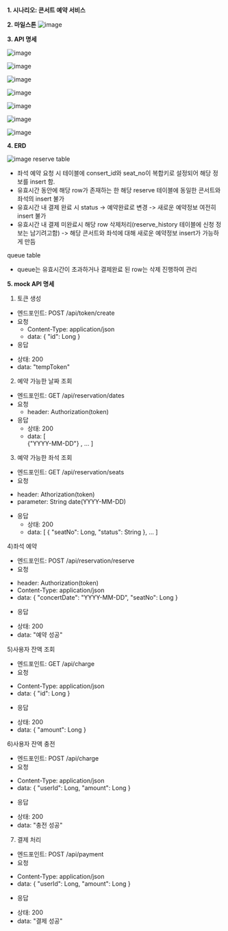 **1. 시나리오: 콘서트 예약 서비스**
   
**2. 마일스톤**
![image](https://github.com/kkyuny/concert/assets/88278485/c7800d75-ac99-4c97-a68a-b2c4c88ab0fb)

**3. API 명세**

![image](https://github.com/kkyuny/concert/assets/88278485/65d1ca78-2693-4db8-921d-7aae93d5b0a4)

![image](https://github.com/kkyuny/concert/assets/88278485/b4a428e3-d434-47f0-ad37-258a8f08f70e)

![image](https://github.com/kkyuny/concert/assets/88278485/a397db1a-80c5-40c1-ac5c-ad46c4d7fc23)

![image](https://github.com/kkyuny/concert/assets/88278485/46b68a9b-04af-49d3-95ea-001ee1c707ee)

![image](https://github.com/kkyuny/concert/assets/88278485/5ff19b7f-cd07-4223-8962-488ae3ce3fc1)

![image](https://github.com/kkyuny/concert/assets/88278485/3021bdb0-b6eb-408c-b3ff-713cae3ecf27)

![image](https://github.com/kkyuny/concert/assets/88278485/629b09e5-81c5-41e3-a1ed-3304e0809f4f)

**4. ERD**

![image](https://github.com/kkyuny/concert/assets/88278485/81779844-d6cc-45e4-a00b-19f6bdebc1a4)
 reserve table
- 좌석 예약 요청 시 테이블에 consert_id와 seat_no이 복합키로 설정되어 해당 정보를 insert 함.
- 유효시간 동안에 해당 row가 존재하는 한 해당 reserve 테이블에 동일한 콘서트와 좌석의 insert 불가
- 유효시간 내 결제 완료 시 status -> 예약완료로 변경 -> 새로운 예약정보 여전히 insert 불가
- 유효시간 내 결제 미완료시 해당 row 삭제처리(reserve_history 테이블에 신청 정보는 남기려고함) -> 해당 콘서트와 좌석에 대해 새로운 예약정보 insert가 가능하게 만듬

 queue table
- queue는 유효시간이 초과하거나 결제완료 된 row는 삭제 진행하여 관리

**5. mock API 명세**
 1) 토큰 생성
- 엔드포인트: POST /api/token/create
- 요청
   * Content-Type: application/json
   * data:
      {
        "id": Long
      }
- 응답
 * 상태: 200
 * data: "tempToken"

 2) 예약 가능한 날짜 조회
- 엔드포인트: GET /api/reservation/dates
- 요청
  * header: Authorization(token)
- 응답
  * 상태: 200
  * data:
     [        
        {"YYYY-MM-DD"}
        , ...
     ]

 3) 예약 가능한 좌석 조회
- 엔드포인트: GET /api/reservation/seats
- 요청
 * header: Athorization(token)
 * parameter: String date(YYYY-MM-DD)
- 응답
  * 상태: 200
  * data:
   [ {
       "seatNo": Long,
       "status": String
     },
     ...
   ]

 4)좌석 예약
- 엔드포인트: POST /api/reservation/reserve
- 요청
 * header: Authorization(token)
 * Content-Type: application/json
 * data:
   {
     "concertDate": "YYYY-MM-DD",
     "seatNo": Long
   }
- 응답
 * 상태: 200
 * data: "예약 성공"

 5)사용자 잔액 조회
- 엔드포인트: GET /api/charge
- 요청
 * Content-Type: application/json
 * data:
   {
     "id": Long
   }
- 응답
 * 상태: 200
 * data:
   {
     "amount": Long
   }

6)사용자 잔액 충전
- 엔드포인트: POST /api/charge
- 요청
 * Content-Type: application/json
 * data:
   {
     "userId": Long,
     "amount": Long
   }
- 응답
 * 상태: 200
 * data: "충전 성공"

7) 결제 처리
- 엔드포인트: POST /api/payment
- 요청 
 * Content-Type: application/json
 * data:
   {
     "userId": Long,
     "amount": Long
   }
- 응답
 * 상태: 200
 * data: "결제 성공"
